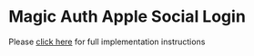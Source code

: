 # Magic Auth Apple Social Login

Please [click here](https://magic.link/docs/auth/login-methods/social-logins/integration/social-providers/apple) for full implementation instructions
